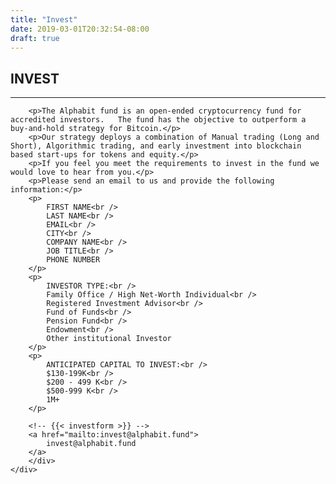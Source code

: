 ```yaml
---
title: "Invest"
date: 2019-03-01T20:32:54-08:00
draft: true
---
```




<div class="investment-process">
	<div class="content">
		<div class="container">
		<h2>INVEST</h2>
		<hr class="redline"/>

		<p>The Alphabit fund is an open-ended cryptocurrency fund for accredited investors.   The fund has the objective to outperform a buy-and-hold strategy for Bitcoin.</p>
		<p>Our strategy deploys a combination of Manual trading (Long and Short), Algorithmic trading, and early investment into blockchain based start-ups for tokens and equity.</p>
		<p>If you feel you meet the requirements to invest in the fund we would love to hear from you.</p>
		<p>Please send an email to us and provide the following information:</p>
		<p>
			FIRST NAME<br />
			LAST NAME<br />
			EMAIL<br />
			CITY<br />
			COMPANY NAME<br />
			JOB TITLE<br />
			PHONE NUMBER
		</p>
		<p>
			INVESTOR TYPE:<br />
			Family Office / High Net-Worth Individual<br />
			Registered Investment Advisor<br />
			Fund of Funds<br />
			Pension Fund<br />
			Endowment<br />
			Other institutional Investor
		</p>
		<p>
			ANTICIPATED CAPITAL TO INVEST:<br />
			$130-199K<br />
			$200 - 499 K<br />
			$500-999 K<br />
			1M+
		</p>

		<!-- {{< investform >}} -->
		<a href="mailto:invest@alphabit.fund">
			invest@alphabit.fund
		</a>
		</div>
	</div>
</div>